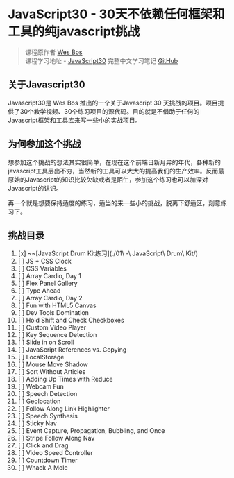 # JavaScript30 - 30天不依赖任何框架和工具的纯javascript挑战

> 课程原作者 [Wes Bos](https://github.com/wesbos)  
> 课程学习地址 - [JavaScript30](https://javascript30.com/account)
> 完整中文学习笔记 [GitHub](https://github.com/janily/Javascript30.git)

## 关于Javascript30

Javascript30是 Wes Bos 推出的一个关于Javascript 30 天挑战的项目。项目提供了30个教学视频、30个练习项目的源代码。目的就是不借助于任何的Javascript框架和工具库来写一些小的实战项目。

## 为何参加这个挑战

想参加这个挑战的想法其实很简单，在现在这个前端日新月异的年代，各种新的javascript工具层出不穷，当然新的工具可以大大的提高我们的生产效率。反而最原始的Javascript的知识比较欠缺或者是陌生，参加这个练习也可以加深对Javascript的认识。

再一个就是想要保持适度的练习，适当的来一些小的挑战，脱离下舒适区，刻意练习下。

## 挑战目录

1. [x] ~~[JavaScript Drum Kit练习](./01\ -\ JavaScript\ Drum\ Kit/)
2. [ ] JS + CSS Clock
3. [ ] CSS Variables
4. [ ] Array Cardio, Day 1
5. [ ] Flex Panel Gallery
6. [ ] Type Ahead
7. [ ] Array Cardio, Day 2
8. [ ] Fun with HTML5 Canvas
9. [ ] Dev Tools Domination
10. [ ] Hold Shift and Check Checkboxes
11. [ ] Custom Video Player
12. [ ] Key Sequence Detection
13. [ ] Slide in on Scroll
14. [ ] JavaScript References vs. Copying
15. [ ] LocalStorage
16. [ ] Mouse Move Shadow
17. [ ] Sort Without Articles
18. [ ] Adding Up Times with Reduce
19. [ ] Webcam Fun
20. [ ] Speech Detection
21. [ ] Geolocation
22. [ ] Follow Along Link Highlighter
23. [ ] Speech Synthesis
24. [ ] Sticky Nav
25. [ ] Event Capture, Propagation, Bubbling, and Once
26. [ ] Stripe Follow Along Nav
27. [ ] Click and Drag
28. [ ] Video Speed Controller
29. [ ] Countdown Timer
30. [ ] Whack A Mole


